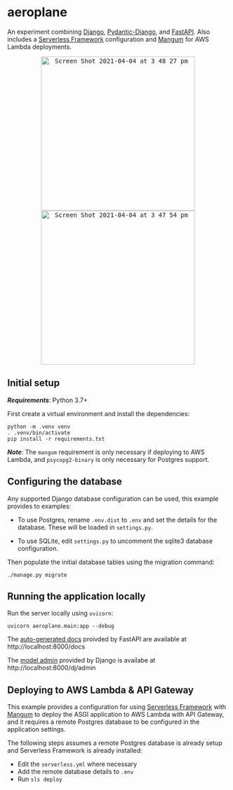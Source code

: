 # aeroplane

An experiment combining [Django](https://www.djangoproject.com/), [Pydantic-Django](https://github.com/jordaneremieff/pydantic-django), and [FastAPI](https://fastapi.tiangolo.com/). Also includes a [Serverless Framework](https://www.serverless.com/) configuration and [Mangum](https://mangum.io) for AWS Lambda deployments.
<p align="center">
<kbd><img width="350" alt="Screen Shot 2021-04-04 at 3 48 27 pm" src="https://user-images.githubusercontent.com/1376648/113499971-c97f6a80-955d-11eb-99b0-a81ea2344ac1.png"></kbd>
<kbd><img width="350" alt="Screen Shot 2021-04-04 at 3 47 54 pm" src="https://user-images.githubusercontent.com/1376648/113499972-cab09780-955d-11eb-9aee-3b4bad6cba08.png"></kbd>
</p>

## Initial setup

***Requirements***: Python 3.7+

First create a virtual environment and install the dependencies:

```shell
python -m .venv venv
. .venv/bin/activate
pip install -r requirements.txt
```

***Note***: The `mangum` requirement is only necessary if deploying to AWS Lambda, and `psycopg2-binary` is only necessary for Postgres support.

## Configuring the database

Any supported Django database configuration can be used, this example provides to examples:

- To use Postgres, rename `.env.dist` to `.env` and set the details for the database. These will be loaded in `settings.py`.

- To use SQLite, edit `settings.py` to uncomment the sqlite3 database configuration.

Then populate the initial database tables using the migration command:

```shell
./manage.py migrate
```

## Running the application locally

Run the server locally using `uvicorn`:

```shell
uvicorn aeroplane.main:app --debug
```

The [auto-generated docs](https://fastapi.tiangolo.com/features/#automatic-docs) proivded by FastAPI are available at http://localhost:8000/docs

The [model admin](https://docs.djangoproject.com/en/3.1/ref/contrib/admin/) provided by Django is availabe at http://localhost:8000/dj/admin

## Deploying to AWS Lambda & API Gateway

This example provides a configuration for using [Serverless Framework](https://www.serverless.com/framework/docs/providers/aws/guide/installation/) with [Mangum](https://mangum.io) to deploy the ASGI application to AWS Lambda with API Gateway, and it requires a remote Postgres database to be configured in the application settings.

The following steps assumes a remote Postgres database is already setup and Serverless Framework is already installed:

- Edit the `serverless.yml` where necessary
- Add the remote database details to `.env`
- Run `sls deploy`
